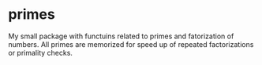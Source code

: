 # primes
My small package with functuins related to primes and fatorization of numbers.
All primes are memorized for speed up of repeated factorizations or primality checks.
